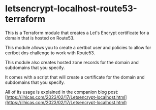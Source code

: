 # letsencrypt-localhost-route53-terraform

This is a Terraform module that creates a Let's Encrypt certificate for a domain that is hosted on Route53.

This module allows you to create a certbot user and policies to allow for certbot dns challenge to work with Route53.

This module also creates hosted zone records for the domain and subdomains that you specify.

It comes with a script that will create a certificate for the domain and subdomains that you specify.

All of its usage is explained in the companion blog post: [https://ilhicas.com/2023/02/17/Letsencrypt-localhost.html](https://ilhicas.com/2023/02/17/Letsencrypt-localhost.html)